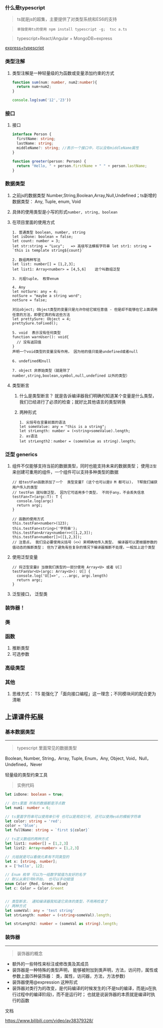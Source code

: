 ### 什么是typescript

> ts就是js的超集，主要提供了对类型系统和ES6的支持





> `单独使用ts的使用 npm install typescript -g;  tsc a.ts`

> typescript+React/Angular +  MongoDB+express

[express+typescript](<https://github.com/Microsoft/TypeScript-Node-Starter#typescript-node-starter>)

### 类型注解

1. 类型注解是一种轻量级的为函数或变量添加约束的方式

   ```typescript
   function sum(num: number, num2:number){
     return num+num2;
   }
   
   console.log(sum('12','23'))
   ```



### 接口

1. 接口

   ```typescript
   interface Person {
     firstName: string;
     lastName: string;
     middleName?: string; //表示一个接口中，可以没有middleName属性
   }
   
   function greeter(person: Person) {
     return "Hello, " + person.firstName + " " + person.lastName;
   }
   ```



### 数据类型

1. 之前js的数据类型 Number,String,Boolean,Array,Null,Undefined；ts新增的数据类型： Any, Tuple, enum, Void

2. 具体的使用类型是小写的形式`number, string, boolean` 

3. 在项目里面的使用方式

   ```
   1. 普通类型 boolean, number, string
   let isDone: boolean = false;
   let count: number = 3;
   let str:string = "Lucy";   => 高级写法模板字符串 let str1: string = `this is template string${count}`
   
   2. 数组两种写法
   let list: number[] = [1,2,3];
   let list1: Array<number> = [4,5,6]    这个叫数组泛型
   
   3. 元祖tuple， 枚举enum
   
   4. Any
   let notSure: any = 4;
   notSure = "maybe a string word";
   notSure = false;
   
   对比object; Object类型的变量只是允许你给它赋任意值 - 但是却不能够在它上面调用任意的方法，即便它真的有这些方法
   let prettySure: Object = 4;
   prettySure.toFixed();
   
   5. void  表示没有任何类型
   function warnUser(): void{
     // 没有返回值
   }
   声明一个void类型的变量没有作用， 因为他的值只能是undefined或者null
   
   6. undefined和null
   
   7. object 非原始类型（就是除了number,string,boolean,symbol,null,undefined 以外的类型）
   ```

4. 类型断言

   1. 什么是类型断言？ 就是告诉编译器我们明确的知道某个变量是什么类型，我们已经进行了必须的检查；就好比其他语言的类型转换

   2. 两种形式

      ```
      1. 尖括号在变量前面的语法
      let someValue: any = "this is a string";
      let strLength: number = (<string>someValue).length;
      2. as语法
      let strLength2：number = (someValue as string).length;
      ```

      



### 泛型 generics

1. 组件不仅能够支持当前的数据类型，同时也能支持未来的数据类型； 使用`泛型`来创建可重用的组件，一个组件可以支持多种类型的数据

   ```
   // 给testFan函数添加了一个  类型变量T (这个也可以是U M 都可以)， T帮我们捕获用户传入的类型
   // testFan 就叫做泛型， 因为它可适用多个类型， 不同于any，不会丢失信息
   testFan<T>(argc:T): T {
     console.log(argc)
     return argc;
   }
   
   // 函数的使用方式
   this.testFan<number>(123);
   this.testFan<string>('字符串');
   this.testFan<Array<number>>([1,2,3]);
   this.testFan<number[]>([1,2,3]);
   // 注意点， 我们没必要使用尖括号（<>）来明确地传入类型， 编译器可以更根据参数的值动态的推断类型； 但为了避免有些复杂的情况下编译器推断不处理，一般加上这个类型
   ```

   

2. 使用泛型变量

   ```
   // 将泛型变量U 当做我们类型的一部分使用 Array<U> 或者 U[]
   testFanVar<U>(argc: Array<U>): U[] {
     console.log('U[]=>', ...argc, argc.length)
     return argc;
   }
   ```

   

3. 泛型接口， 泛型类







### 装饰器！



### 类



### 函数

1. 推断类型
2. 可选参数



### 高级类型



### 其他

1. 思维方式： TS 能强化了「面向接口编程」这一理念；不同模块间的配合更为清晰






## 上课课件拓展

### 基本数据类型

------

> typescript 里面常见的数据类型

Boolean, Number, String，Array, Tuple, Enum，Any, Object, Void，Null，Undefined，Never

轻量级的类型约束工具

> 实例代码

```typescript
let isDone: boolean = true;

// 在ts里面 所有的数据都是浮点数
let num1: number = 6;

// ts里面字符串可以使用单引号 也可以是用双引号, 还可以使用es6的模板字符串
let color: string = 'red';
color = 'blue';
let fullName: string = `first ${color}`

// ts定义数组的两种方式
let list1: number[] = [1,2,3]
let list2: Array<number> = [1,2,3]

// 元祖就是可以看做元素有不同类型的
let x: [string, number];
x = ['hello', 12];

// Enum 枚举 可以为一组数字赋值为友好的名字
// 默认从索引号0开始， 也可以手动赋值
enum Color {Red, Green, Blue}
let c: Color = Color.Greent


// 类型断言， 通知编译器我知道它具体的类型，不用再检查了
// 两种方式
let someVal: any = 'test string'
let strLength: number = (<string>someVal).length;

let strLength2: number = (someVal as string).length;
```



### 装饰器 

------

> 装饰器的概念

+ 额外的一些特性来标注或修改类及其成员
+ 装饰器是一种特殊的类型声明， 能够被附加到类声明，方法，访问符，属性或参数上面(5种装饰器： 类，属性，访问器，方法，方法参数)
+ 装饰器使用@expression 这种形式
+ 装饰器对类行为的改变，是代码编译的时候发生的(不是ts的编译，而是js在执行过程中的编译阶段)，而不是运行时； 也就是说装饰器的本质就是编译时执行的函数



文档

https://www.bilibili.com/video/av38379328/